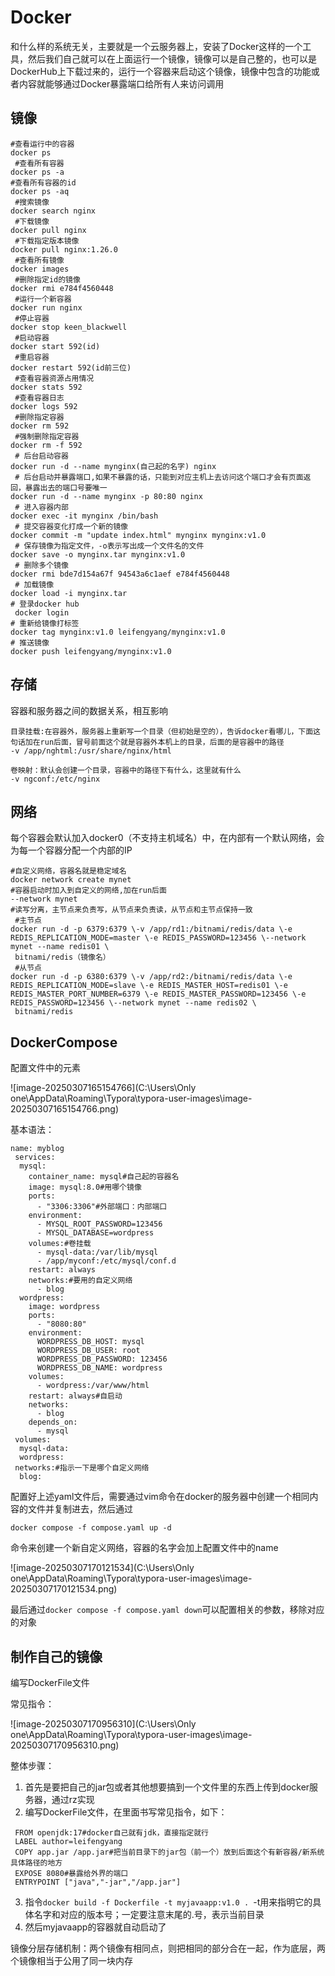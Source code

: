 # Docker

和什么样的系统无关，主要就是一个云服务器上，安装了Docker这样的一个工具，然后我们自己就可以在上面运行一个镜像，镜像可以是自己整的，也可以是DockerHub上下载过来的，运行一个容器来启动这个镜像，镜像中包含的功能或者内容就能够通过Docker暴露端口给所有人来访问调用

## 镜像

```shell
#查看运⾏中的容器
docker ps
 #查看所有容器
docker ps -a
#查看所有容器的id
docker ps -aq
 #搜索镜像
docker search nginx
 #下载镜像
docker pull nginx
 #下载指定版本镜像
docker pull nginx:1.26.0
 #查看所有镜像
docker images
 #删除指定id的镜像
docker rmi e784f4560448
 #运⾏⼀个新容器
docker run nginx
 #停⽌容器
docker stop keen_blackwell
 #启动容器
docker start 592(id)
 #重启容器
docker restart 592(id前三位)
 #查看容器资源占⽤情况
docker stats 592
 #查看容器⽇志
docker logs 592
 #删除指定容器
docker rm 592
 #强制删除指定容器
docker rm -f 592
 # 后台启动容器
docker run -d --name mynginx(自己起的名字) nginx
 # 后台启动并暴露端⼝,如果不暴露的话，只能到对应主机上去访问这个端口才会有页面返回，暴露出去的端口号要唯一
docker run -d --name mynginx -p 80:80 nginx
 # 进⼊容器内部
docker exec -it mynginx /bin/bash
 # 提交容器变化打成⼀个新的镜像
docker commit -m "update index.html" mynginx mynginx:v1.0
 # 保存镜像为指定⽂件，-o表示写出成一个文件名的文件
docker save -o mynginx.tar mynginx:v1.0
 # 删除多个镜像
docker rmi bde7d154a67f 94543a6c1aef e784f4560448
 # 加载镜像
docker load -i mynginx.tar 
# 登录docker hub
 docker login
# 重新给镜像打标签
docker tag mynginx:v1.0 leifengyang/mynginx:v1.0
# 推送镜像
docker push leifengyang/mynginx:v1.0
```

## 存储

容器和服务器之间的数据关系，相互影响

```
目录挂载:在容器外，服务器上重新写一个目录（但初始是空的），告诉docker看哪儿，下面这句话加在run后面，冒号前面这个就是容器外本机上的目录，后面的是容器中的路径
-v /app/nghtml:/usr/share/nginx/html

卷映射：默认会创建一个目录，容器中的路径下有什么，这里就有什么
-v ngconf:/etc/nginx
```

## 网络

每个容器会默认加入docker0（不支持主机域名）中，在内部有一个默认网络，会为每一个容器分配一个内部的IP

```shell
#⾃定义⽹络，容器名就是稳定域名
docker network create mynet
#容器启动时加入到自定义的网络,加在run后面
--network mynet
#读写分离，主节点来负责写，从节点来负责读，从节点和主节点保持一致
 #主节点
docker run -d -p 6379:6379 \-v /app/rd1:/bitnami/redis/data \-e REDIS_REPLICATION_MODE=master \-e REDIS_PASSWORD=123456 \--network mynet --name redis01 \
 bitnami/redis（镜像名）
 #从节点
docker run -d -p 6380:6379 \-v /app/rd2:/bitnami/redis/data \-e REDIS_REPLICATION_MODE=slave \-e REDIS_MASTER_HOST=redis01 \-e REDIS_MASTER_PORT_NUMBER=6379 \-e REDIS_MASTER_PASSWORD=123456 \-e REDIS_PASSWORD=123456 \--network mynet --name redis02 \
 bitnami/redis
```

## DockerCompose

配置文件中的元素

![image-20250307165154766](C:\Users\Only one\AppData\Roaming\Typora\typora-user-images\image-20250307165154766.png)

基本语法：

```shell
name: myblog
 services:
  mysql:
    container_name: mysql#自己起的容器名
    image: mysql:8.0#用哪个镜像
    ports:
      - "3306:3306"#外部端口：内部端口
    environment:
      - MYSQL_ROOT_PASSWORD=123456
      - MYSQL_DATABASE=wordpress
    volumes:#卷挂载
      - mysql-data:/var/lib/mysql
      - /app/myconf:/etc/mysql/conf.d
    restart: always
    networks:#要用的自定义网络
      - blog
  wordpress:
    image: wordpress
    ports:
      - "8080:80"
    environment:
      WORDPRESS_DB_HOST: mysql
      WORDPRESS_DB_USER: root
      WORDPRESS_DB_PASSWORD: 123456
      WORDPRESS_DB_NAME: wordpress
    volumes:
      - wordpress:/var/www/html
    restart: always#自启动
    networks:
      - blog
    depends_on:
      - mysql
 volumes:
  mysql-data:
  wordpress:
 networks:#指示一下是哪个自定义网络
  blog:
```

配置好上述yaml文件后，需要通过vim命令在docker的服务器中创建一个相同内容的文件并复制进去，然后通过

`docker compose -f compose.yaml up -d`

命令来创建一个新自定义网络，容器的名字会加上配置文件中的name

![image-20250307170121534](C:\Users\Only one\AppData\Roaming\Typora\typora-user-images\image-20250307170121534.png)

最后通过`docker compose -f compose.yaml down`可以配置相关的参数，移除对应的对象

## 制作自己的镜像

编写DockerFile文件

常见指令：

![image-20250307170956310](C:\Users\Only one\AppData\Roaming\Typora\typora-user-images\image-20250307170956310.png)

整体步骤：

1. 首先是要把自己的jar包或者其他想要搞到一个文件里的东西上传到docker服务器，通过rz实现
2. 编写DockerFile文件，在里面书写常见指令，如下：

```shell
 FROM openjdk:17#docker自己就有jdk，直接指定就行
 LABEL author=leifengyang
 COPY app.jar /app.jar#把当前目录下的jar包（前一个）放到后面这个有新容器/新系统具体路径的地方
 EXPOSE 8080#暴露给外界的端口
 ENTRYPOINT ["java","-jar","/app.jar"]
```

3. 指令`docker build -f Dockerfile -t myjavaapp:v1.0 . `-t用来指明它的具体名字和对应的版本号；一定要注意末尾的.号，表示当前目录
4. 然后myjavaapp的容器就自动启动了

镜像分层存储机制：两个镜像有相同点，则把相同的部分合在一起，作为底层，两个镜像相当于公用了同一块内存

